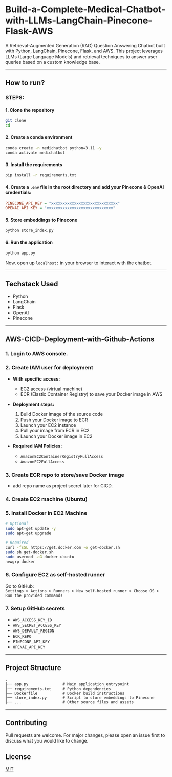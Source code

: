 # Build-a-Complete-Medical-Chatbot-with-LLMs-LangChain-Pinecone-Flask-AWS

A Retrieval-Augmented Generation (RAG) Question Answering Chatbot built with Python, LangChain, Pinecone, Flask, and AWS. This project leverages LLMs (Large Language Models) and retrieval techniques to answer user queries based on a custom knowledge base.

---

## How to run?

### STEPS:

#### 1. Clone the repository

```bash
git clone
cd 
```

#### 2. Create a conda environment

```bash
conda create -n medichatbot python=3.11 -y
conda activate medichatbot
```

#### 3. Install the requirements

```bash
pip install -r requirements.txt
```

#### 4. Create a `.env` file in the root directory and add your Pinecone & OpenAI credentials:

```ini
PINECONE_API_KEY = "xxxxxxxxxxxxxxxxxxxxxxxxxxxxx"
OPENAI_API_KEY = "xxxxxxxxxxxxxxxxxxxxxxxxxxxxx"
```

#### 5. Store embeddings to Pinecone

```bash
python store_index.py
```

#### 6. Run the application

```bash
python app.py
```

Now, open up `localhost:` in your browser to interact with the chatbot.

---

## Techstack Used

- Python
- LangChain
- Flask
- OpenAI
- Pinecone

---

## AWS-CICD-Deployment-with-Github-Actions

### 1. Login to AWS console.

### 2. Create IAM user for deployment

- **With specific access:**
  - EC2 access (virtual machine)
  - ECR (Elastic Container Registry) to save your Docker image in AWS

- **Deployment steps:**
  1. Build Docker image of the source code
  2. Push your Docker image to ECR
  3. Launch your EC2 instance
  4. Pull your image from ECR in EC2
  5. Launch your Docker image in EC2

- **Required IAM Policies:**
  - `AmazonEC2ContainerRegistryFullAccess`
  - `AmazonEC2FullAccess`

### 3. Create ECR repo to store/save Docker image
- add repo name as project secret later for CICD.

### 4. Create EC2 machine (Ubuntu)

### 5. Install Docker in EC2 Machine

```bash
# Optional
sudo apt-get update -y
sudo apt-get upgrade

# Required
curl -fsSL https://get.docker.com -o get-docker.sh
sudo sh get-docker.sh
sudo usermod -aG docker ubuntu
newgrp docker
```

### 6. Configure EC2 as self-hosted runner

Go to GitHub:  
`Settings > Actions > Runners > New self-hosted runner > Choose OS > Run the provided commands`


### 7. Setup GitHub secrets

- `AWS_ACCESS_KEY_ID`
- `AWS_SECRET_ACCESS_KEY`
- `AWS_DEFAULT_REGION`
- `ECR_REPO`
- `PINECONE_API_KEY`
- `OPENAI_API_KEY`

---

## Project Structure

```
.
├── app.py               # Main application entrypoint
├── requirements.txt     # Python dependencies
├── Dockerfile           # Docker build instructions
├── store_index.py       # Script to store embeddings to Pinecone
├── ...                  # Other source files and assets
```

---

## Contributing

Pull requests are welcome. For major changes, please open an issue first to discuss what you would like to change.

## License

[MIT](LICENSE)  
